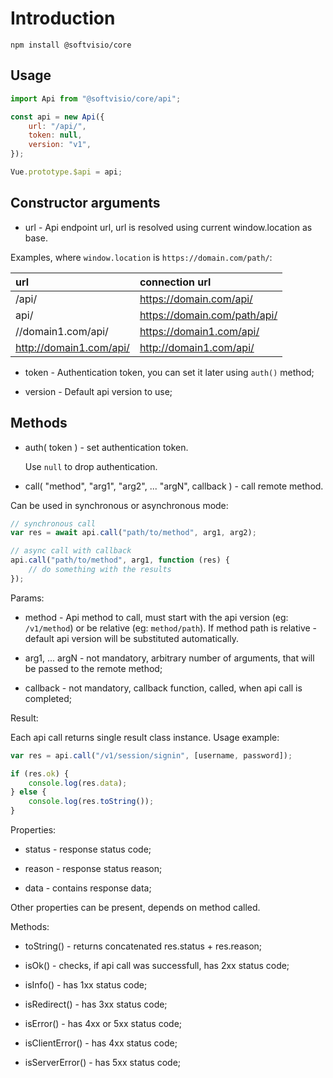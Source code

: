 # Introduction

```shell
npm install @softvisio/core
```

## Usage

```javascript
import Api from "@softvisio/core/api";

const api = new Api({
    url: "/api/",
    token: null,
    version: "v1",
});

Vue.prototype.$api = api;
```

## Constructor arguments

-   url - Api endpoint url, url is resolved using current window.location as base.

Examples, where `window.location` is `https://domain.com/path/`:

| url                     | connection url               |
| :---------------------- | :--------------------------- |
| /api/                   | https://domain.com/api/      |
| api/                    | https://domain.com/path/api/ |
| //domain1.com/api/      | https://domain1.com/api/     |
| http://domain1.com/api/ | http://domain1.com/api/      |

-   token - Authentication token, you can set it later using `auth()` method;

-   version - Default api version to use;

## Methods

-   auth( token ) - set authentication token.

    Use `null` to drop authentication.

-   call( "method", "arg1", "arg2", ... "argN", callback ) - call remote method.

Can be used in synchronous or asynchronous mode:

```javascript
// synchronous call
var res = await api.call("path/to/method", arg1, arg2);

// async call with callback
api.call("path/to/method", arg1, function (res) {
    // do something with the results
});
```

Params:

-   method - Api method to call, must start with the api version (eg: `/v1/method`) or be relative (eg: `method/path`). If method path is relative - default api version will be substituted automatically.

-   arg1, ... argN - not mandatory, arbitrary number of arguments, that will be passed to the remote method;

-   callback - not mandatory, callback function, called, when api call is completed;

Result:

Each api call returns single result class instance. Usage example:

```javascript
var res = api.call("/v1/session/signin", [username, password]);

if (res.ok) {
    console.log(res.data);
} else {
    console.log(res.toString());
}
```

Properties:

-   status - response status code;

-   reason - response status reason;

-   data - contains response data;

Other properties can be present, depends on method called.

Methods:

-   toString() - returns concatenated res.status + res.reason;

-   isOk() - checks, if api call was successfull, has 2xx status code;

-   isInfo() - has 1xx status code;

-   isRedirect() - has 3xx status code;

-   isError() - has 4xx or 5xx status code;

-   isClientError() - has 4xx status code;

-   isServerError() - has 5xx status code;
